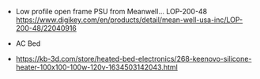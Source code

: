 - Low profile open frame PSU from Meanwell...
LOP-200-48 https://www.digikey.com/en/products/detail/mean-well-usa-inc/LOP-200-48/22040916

- AC Bed
- https://kb-3d.com/store/heated-bed-electronics/268-keenovo-silicone-heater-100x100-100w-120v-1634503142043.html
